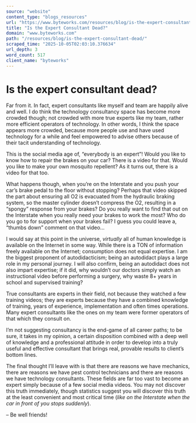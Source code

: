 ```yaml
---
source: "website"
content_type: "blogs_resources"
url: "https://www.byteworks.com/resources/blog/is-the-expert-consultant-dead/"
title: "Is the Expert Consultant Dead?"
domain: "www.byteworks.com"
path: "/resources/blog/is-the-expert-consultant-dead/"
scraped_time: "2025-10-05T02:03:10.376634"
url_depth: 3
word_count: 517
client_name: "byteworks"
---
```


# Is the expert consultant dead?

Far from it. In fact, expert consultants like myself and team are happily alive and well. I do think the technology consultancy space has become more crowded though; not crowded with more true experts like my team, rather more efficient operators of technology. In other words, I think the space appears more crowded, because more people use and have used technology for a while and feel empowered to advise others because of their tacit understanding of technology.

This is the social media age of, “everybody is an expert”! Would you like to know how to repair the brakes on your car? There is a video for that. Would you like to make your own mosquito repellent? As it turns out, there is a video for that too.

What happens though, when you’re on the Interstate and you push your car’s brake pedal to the floor without stopping? Perhaps that video skipped the part about ensuring all O2 is evacuated from the hydraulic braking system, so the master cylinder doesn’t compress the O2, resulting in a “spongy” response from your brakes? Do you really want to find that out on the Interstate when you really need your brakes to work the most? Who do you go to for support when your brakes fail? I guess you could leave a, “thumbs down” comment on that video…

I would say at this point in the universe, _virtually_ all of human knowledge is available on the Internet in some way. While there is a TON of information freely available on the Internet; consumption does not equal expertise. I am the biggest proponent of autodidacticism; being an autodidact plays a large role in my personal journey. I will also confirm, being an autodidact does not also impart expertise; if it did, why wouldn’t our doctors simply watch an instructional video before performing a surgery, why waste 8+ years in school and supervised training?

True consultants are experts in their field, not because they watched a few training videos; they are experts because they have a combined knowledge of training, years of experience, implementation and often times operations. Many expert consultants like the ones on my team were former operators of that which they consult on.

I’m not suggesting consultancy is the end-game of all career paths; to be sure, it takes in my opinion, a certain disposition combined with a deep well of knowledge and a professional attitude in order to develop into a truly useful and effective consultant that brings real, provable results to client’s bottom lines.

The final thought I’ll leave with is that there are reasons we have mechanics, there are reasons we have pest control technicians and there are reasons we have technology consultants. These fields are far too vast to become an expert simply because of a few social media videos. You may not discover this truth immediately, though statistics suggest you will discover this truth at the least convenient and most critical time (_like on the Interstate when the car in front of you stops suddenly_).

– Be well friends!